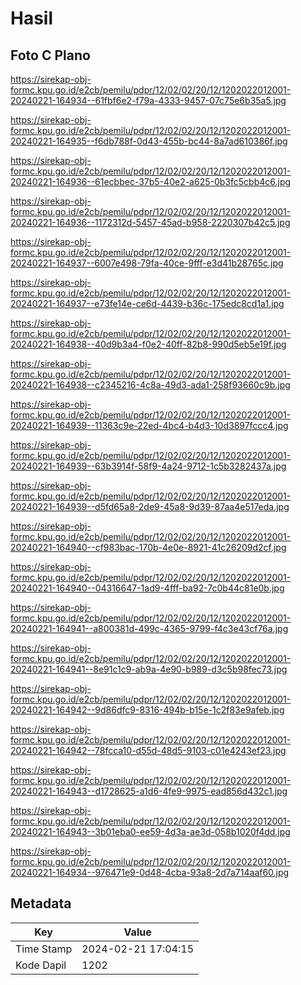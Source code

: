 # Hasil

## Foto C Plano

https://sirekap-obj-formc.kpu.go.id/e2cb/pemilu/pdpr/12/02/02/20/12/1202022012001-20240221-164934--61fbf6e2-f79a-4333-9457-07c75e6b35a5.jpg

https://sirekap-obj-formc.kpu.go.id/e2cb/pemilu/pdpr/12/02/02/20/12/1202022012001-20240221-164935--f6db788f-0d43-455b-bc44-8a7ad610386f.jpg

https://sirekap-obj-formc.kpu.go.id/e2cb/pemilu/pdpr/12/02/02/20/12/1202022012001-20240221-164936--61ecbbec-37b5-40e2-a625-0b3fc5cbb4c6.jpg

https://sirekap-obj-formc.kpu.go.id/e2cb/pemilu/pdpr/12/02/02/20/12/1202022012001-20240221-164936--1172312d-5457-45ad-b958-2220307b42c5.jpg

https://sirekap-obj-formc.kpu.go.id/e2cb/pemilu/pdpr/12/02/02/20/12/1202022012001-20240221-164937--6007e498-79fa-40ce-9fff-e3d41b28765c.jpg

https://sirekap-obj-formc.kpu.go.id/e2cb/pemilu/pdpr/12/02/02/20/12/1202022012001-20240221-164937--e73fe14e-ce6d-4439-b36c-175edc8cd1a1.jpg

https://sirekap-obj-formc.kpu.go.id/e2cb/pemilu/pdpr/12/02/02/20/12/1202022012001-20240221-164938--40d9b3a4-f0e2-40ff-82b8-990d5eb5e19f.jpg

https://sirekap-obj-formc.kpu.go.id/e2cb/pemilu/pdpr/12/02/02/20/12/1202022012001-20240221-164938--c2345216-4c8a-49d3-ada1-258f93660c9b.jpg

https://sirekap-obj-formc.kpu.go.id/e2cb/pemilu/pdpr/12/02/02/20/12/1202022012001-20240221-164939--11363c9e-22ed-4bc4-b4d3-10d3897fccc4.jpg

https://sirekap-obj-formc.kpu.go.id/e2cb/pemilu/pdpr/12/02/02/20/12/1202022012001-20240221-164939--63b3914f-58f9-4a24-9712-1c5b3282437a.jpg

https://sirekap-obj-formc.kpu.go.id/e2cb/pemilu/pdpr/12/02/02/20/12/1202022012001-20240221-164939--d5fd65a8-2de9-45a8-9d39-87aa4e517eda.jpg

https://sirekap-obj-formc.kpu.go.id/e2cb/pemilu/pdpr/12/02/02/20/12/1202022012001-20240221-164940--cf983bac-170b-4e0e-8921-41c26209d2cf.jpg

https://sirekap-obj-formc.kpu.go.id/e2cb/pemilu/pdpr/12/02/02/20/12/1202022012001-20240221-164940--04316647-1ad9-4fff-ba92-7c0b44c81e0b.jpg

https://sirekap-obj-formc.kpu.go.id/e2cb/pemilu/pdpr/12/02/02/20/12/1202022012001-20240221-164941--a800381d-499c-4365-9799-f4c3e43cf76a.jpg

https://sirekap-obj-formc.kpu.go.id/e2cb/pemilu/pdpr/12/02/02/20/12/1202022012001-20240221-164941--8e91c1c9-ab9a-4e90-b989-d3c5b98fec73.jpg

https://sirekap-obj-formc.kpu.go.id/e2cb/pemilu/pdpr/12/02/02/20/12/1202022012001-20240221-164942--9d86dfc9-8316-494b-b15e-1c2f83e9afeb.jpg

https://sirekap-obj-formc.kpu.go.id/e2cb/pemilu/pdpr/12/02/02/20/12/1202022012001-20240221-164942--78fcca10-d55d-48d5-9103-c01e4243ef23.jpg

https://sirekap-obj-formc.kpu.go.id/e2cb/pemilu/pdpr/12/02/02/20/12/1202022012001-20240221-164943--d1728625-a1d6-4fe9-9975-ead856d432c1.jpg

https://sirekap-obj-formc.kpu.go.id/e2cb/pemilu/pdpr/12/02/02/20/12/1202022012001-20240221-164943--3b01eba0-ee59-4d3a-ae3d-058b1020f4dd.jpg

https://sirekap-obj-formc.kpu.go.id/e2cb/pemilu/pdpr/12/02/02/20/12/1202022012001-20240221-164934--976471e9-0d48-4cba-93a8-2d7a714aaf60.jpg


## Metadata

| Key        | Value               |
| ---------- | ------------------- |
| Time Stamp | 2024-02-21 17:04:15 |
| Kode Dapil | 1202                |



